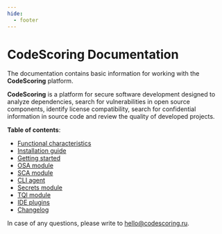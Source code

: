 ```yaml
---
hide:
  - footer
---
```

# CodeScoring Documentation

The documentation contains basic information for working with the **CodeScoring** platform.

**CodeScoring** is a platform for secure software development designed to analyze dependencies, search for vulnerabilities in open source components, identify license compatibility, search for confidential information in source code and review the quality of developed projects.

**Table of contents**:

 - [Functional characteristics](/functionality.en)
 - [Installation guide](/on-premise/installation.en)
 - [Getting started](/on-premise/how-to/activation.en)
 - [OSA module](/osa/index.en)
 - [SCA module](/sca/index.en)
 - [CLI agent](/agent/index.en)
 - [Secrets module](/secrets/index.en)
 - [TQI module](/tqi/index.en)
 - [IDE plugins](/ide/index.en)
 - [Changelog](/changelog/on-premise-changelog.en)

In case of any questions, please write to <hello@codescoring.ru>.